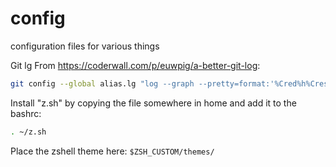 # config
configuration files for various things


Git lg From https://coderwall.com/p/euwpig/a-better-git-log:


```bash
git config --global alias.lg "log --graph --pretty=format:'%Cred%h%Creset -%C(yellow)%d%Creset %s %Cgreen(%cr) %C(bold blue)<%an>%Creset' --abbrev-commit --date=relative"
```


Install "z.sh" by copying the file somewhere in home and add it to the bashrc:

```bash
. ~/z.sh
```

Place the zshell theme here: `$ZSH_CUSTOM/themes/`
